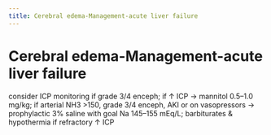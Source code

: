 ```yaml
---
title: Cerebral edema-Management-acute liver failure
---
```

# Cerebral edema-Management-acute liver failure

consider ICP monitoring if grade 3/4 enceph; if ↑ ICP → mannitol 0.5–1.0 mg/kg; if arterial NH3 >150, grade 3/4 enceph, AKI or on vasopressors → prophylactic 3% saline with goal Na 145–155 mEq/L; barbiturates & hypothermia if refractory ↑ ICP
